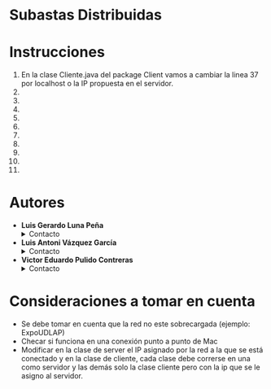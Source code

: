 # Subastas Distribuidas


# Instrucciones
<ol>
  <li>En la clase Cliente.java del package Client vamos a cambiar la linea 37 por localhost o la IP propuesta en el servidor.</li>
  <li></li>
  <li></li>
  <li></li>
  <li></li>
  <li></li>
  <li></li>
  <li></li>
  <li></li>
  <li></li>
  <li></li>
</ol>


# Autores 
* **Luis Gerardo Luna Peña** <details>
    <summary> Contacto </summary> 
    <a href="mailto:luis.lunapa@udlap.mx" target="_top">luis.lunapa@udlap.mx</a>
    </details>
* **Luis Antoni Vázquez García** <details>
    <summary> Contacto </summary> 
    <a href="mailto:luis.vazquezga@udlap.mx" target="_top">luis.vazquezga@udlap.mx</a>
    </details>
* **Victor Eduardo Pulido Contreras** <details>
    <summary> Contacto </summary> 
    <a href="mailto:victor.pulidocs@udlap.mx" target="_top">victor.pulidocs@udlap.mx</a>
    </details>

# Consideraciones a tomar en cuenta
* Se debe tomar en cuenta que la red no este sobrecargada (ejemplo: ExpoUDLAP)
* Checar si funciona en una conexión punto a punto de Mac
* Modificar en la clase de server el IP asignado por la red a la que se está conectado y en la clase de cliente, cada clase debe correrse en una como servidor y las demás solo la clase cliente pero con la ip que se le asigno al servidor.
  
